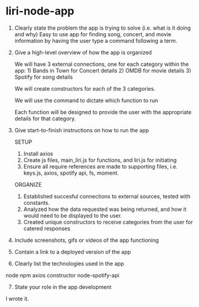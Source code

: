 # liri-node-app

1. Clearly state the problem the app is trying to solve (i.e. what is it doing and why)
    Easy to use app for finding song, concert, and movie information by having the user type a command following a term. 

2. Give a high-level overview of how the app is organized   
    
    We will have 3 external connections, one for each category within the app: 
        1) Bands in Town for Concert details
        2) OMDB for movie details 
        3) Spotify for song details

    We will create constructors for each of the 3 categories.

    We will use the command to dictate which function to run 

    Each function will be designed to provide the user with the appropriate details for that category. 

3. Give start-to-finish instructions on how to run the app
   
   SETUP 
    1) Install axios
    2) Create js files, main_liri.js for functions, and liri.js for initiating
    3) Ensure all require references are made to supporting files, i.e. keys.js, axios, spotify api, fs, moment.
    
    ORGANIZE
    1) Established succesful connections to external sources, tested with constants.
    2) Analyzed how the data requested was being returned, and how it would need to be displayed to the user.
    3) Created unique constructors to receive categories from the user for catered responses 
    

4. Include screenshots, gifs or videos of the app functioning


5. Contain a link to a deployed version of the app


6. Clearly list the technologies used in the app

node 
npm
axios
constructor 
node-spotify-api

7. State your role in the app development

I wrote it.  

